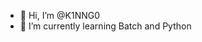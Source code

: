 - 👋 Hi, I’m @K1NNG0
- 🌱 I’m currently learning Batch and Python

<!---
K1NNG0/K1NNG0 is a ✨ special ✨ repository because its `README.md` (this file) appears on your GitHub profile.
You can click the Preview link to take a look at your changes.
--->
